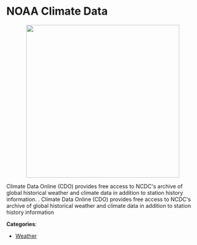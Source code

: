 # NOAA Climate Data
<p align="center">
    <img width="400" src="https://raw.githubusercontent.com/apis-list/apis-list/apis/noaa-climate-data/logo_256x256.png" />
</p>

Climate Data Online (CDO) provides free access to NCDC's archive of global historical weather and climate data in addition to station history information. . Climate Data Online (CDO) provides free access to NCDC's archive of global historical weather and climate data in addition to station history information



**Categories**:

- [Weather](https://github.com/apis-list/apis-list#weather)



